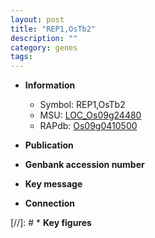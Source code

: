 ```yaml
---
layout: post
title: "REP1,OsTb2"
description: ""
category: genes
tags: 
---
```


* **Information**  
    + Symbol: REP1,OsTb2  
    + MSU: [LOC_Os09g24480](http://rice.uga.edu/cgi-bin/ORF_infopage.cgi?orf=LOC_Os09g24480)  
    + RAPdb: [Os09g0410500](http://rapdb.dna.affrc.go.jp/viewer/gbrowse_details/irgsp1?name=Os09g0410500)  

* **Publication**  

* **Genbank accession number**  

* **Key message**  

* **Connection**  

[//]: # * **Key figures**  


